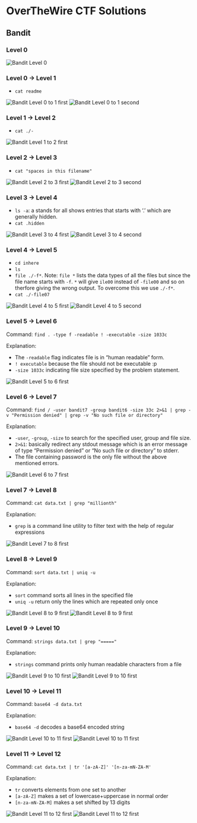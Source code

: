 # OverTheWire CTF Solutions

## Bandit

### Level 0

![Bandit Level 0](images/image1.png)

### Level 0 &rarr; Level 1

 - `cat readme`

![Bandit Level 0 to 1 first](images/image2.png)
![Bandit Level 0 to 1 second](images/image3.png)

### Level 1 &rarr; Level 2

 - `cat ./-`

![Bandit Level 1 to 2 first](images/image4.png)

### Level 2 &rarr; Level 3

 - `cat "spaces in this filename"`

![Bandit Level 2 to 3 first](images/image5.png)
![Bandit Level 2 to 3 second](images/image6.png)

### Level 3 &rarr; Level 4

 - `ls -a`: a stands for all shows entries that starts with ‘.’ which are generally hidden.
 - `cat .hidden`

![Bandit Level 3 to 4 first](images/image7.png)
![Bandit Level 3 to 4 second](images/image8.png)

### Level 4 &rarr; Level 5

 - `cd inhere`
 - `ls`
 - `file ./-f*`. Note: `file *` lists the data types of all the files but since the file name starts with `-f`. `*` will give `ile00` instead of `-file00`  and so on therfore giving the wrong output. To overcome this we use `./-f*`.
 - `cat ./-file07`

![Bandit Level 4 to 5 first](images/image9.png)
![Bandit Level 4 to 5 second](images/image10.png)

### Level 5 &rarr; Level 6

Command: `find . -type f -readable ! -executable -size 1033c`

Explanation:
 - The `-readable` flag indicates file is in “human readable” form.
 - `! executable` because the file should not be executable :p
 - `-size 1033c` indicating file size specified by the problem statement.

![Bandit Level 5 to 6 first](images/image11.png)

### Level 6 &rarr; Level 7

Command: `find / -user bandit7 -group bandit6 -size 33c 2>&1 | grep -v "Permission denied" | grep -v "No such file or directory"`

Explanation:
 - `-user`, `-group`, `-size` to search for the specified user, group and file size.
 - `2>&1`: basically redirect any stdout message which is an error message of type “Permission denied” or “No such file or directory” to stderr.
 - The file containing password is the only file without the above mentioned errors.

![Bandit Level 6 to 7 first](images/image12.png)

### Level 7 &rarr; Level 8

Command: `cat data.txt | grep "millionth"`

Explanation:
 - `grep` is a command line utility to filter text with the help of regular expressions

![Bandit Level 7 to 8 first](images/image13.png)

### Level 8 &rarr; Level 9

Command: `sort data.txt | uniq -u`

Explanation:
 - `sort` command sorts all lines in the specified file
 - `uniq -u` return only the lines which are repeated only once

![Bandit Level 8 to 9 first](images/image14.png)
![Bandit Level 8 to 9 first](images/image15.png)

### Level 9 &rarr; Level 10

Command: `strings data.txt | grep "====="`

Explanation:
 - `strings` command prints only human readable characters from a file

![Bandit Level 9 to 10 first](images/image16.png)
![Bandit Level 9 to 10 first](images/image17.png)

### Level 10 &rarr; Level 11

Command: `base64 -d data.txt`

Explanation:
 - `base64 -d` decodes a base64 encoded string

![Bandit Level 10 to 11 first](images/image18.png)
![Bandit Level 10 to 11 first](images/image19.png)

### Level 11 &rarr; Level 12

Command: `cat data.txt | tr '[a-zA-Z]' '[n-za-mN-ZA-M'`

Explanation:
 - `tr` converts elements from one set to another
 - `[a-zA-Z]` makes a set of lowercase+uppercase in normal order
 - `[n-za-mN-ZA-M]` makes a set shifted by 13 digits

![Bandit Level 11 to 12 first](images/image20.png)
![Bandit Level 11 to 12 first](images/image21.png)